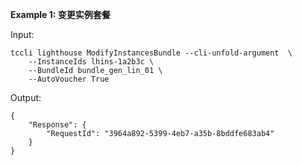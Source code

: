 **Example 1: 变更实例套餐**



Input: 

```
tccli lighthouse ModifyInstancesBundle --cli-unfold-argument  \
    --InstanceIds lhins-1a2b3c \
    --BundleId bundle_gen_lin_01 \
    --AutoVoucher True
```

Output: 
```
{
    "Response": {
        "RequestId": "3964a892-5399-4eb7-a35b-8bddfe683ab4"
    }
}
```

